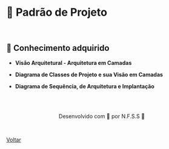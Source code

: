 <h1>📑 Padrão de Projeto</h1>

<br>

<h2> 🧠 Conhecimento adquirido </h2>

- **Visão Arquitetural - Arquitetura em Camadas**
  
- **Diagrama de Classes de Projeto e sua Visão em Camadas**
  
- **Diagrama de Sequência, de Arquitetura e Implantação**
  

<br><br>

<p align="center"> Desenvolvido com 💜 por N.F.S.S 👋 <p>

<br>

<a href="./README.md">Voltar</a>